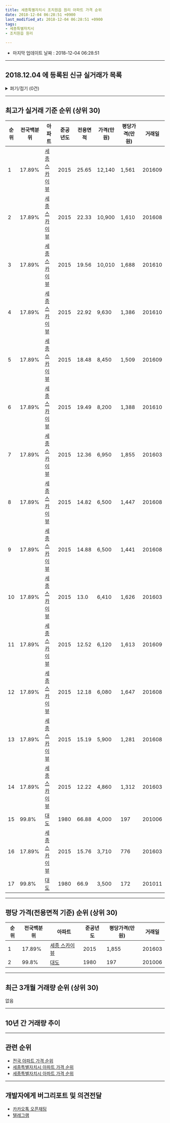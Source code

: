 ```yaml
---
title: 세종특별자치시 조치원읍 원리 아파트 가격 순위
date: 2018-12-04 06:28:51 +0900
last_modified_at: 2018-12-04 06:28:51 +0900
tags:
- 세종특별자치시
- 조치원읍 원리

---
```


* 마지막 업데이트 날짜 : 2018-12-04 06:28:51

---

## 2018.12.04 에 등록된 신규 실거래가 목록

<details>
<summary>펴기/접기 (0건)</summary>
<div markdown="1">

|아파트|전국백분위|준공년도|전용면적|가격(만원)|평당가격(만원)|거래일|
|---|---|---|---|---|---|---|
|없음|||||||


</div>
</details>

---

## 최고가 실거래 기준 순위 (상위 30)


|순위|전국백분위|아파트|준공년도|전용면적|가격(만원)|평당가격(만원)|거래일|
|---|---|---|---|---|---|---|---|
|1|17.89%|[세종 스카이뷰](https://search.naver.com/search.naver?query=%EC%84%B8%EC%A2%85%ED%8A%B9%EB%B3%84%EC%9E%90%EC%B9%98%EC%8B%9C+%EC%A1%B0%EC%B9%98%EC%9B%90%EC%9D%8D+%EC%9B%90%EB%A6%AC+%EC%84%B8%EC%A2%85+%EC%8A%A4%EC%B9%B4%EC%9D%B4%EB%B7%B0)|2015|25.65|12,140|1,561|201609|
|2|17.89%|[세종 스카이뷰](https://search.naver.com/search.naver?query=%EC%84%B8%EC%A2%85%ED%8A%B9%EB%B3%84%EC%9E%90%EC%B9%98%EC%8B%9C+%EC%A1%B0%EC%B9%98%EC%9B%90%EC%9D%8D+%EC%9B%90%EB%A6%AC+%EC%84%B8%EC%A2%85+%EC%8A%A4%EC%B9%B4%EC%9D%B4%EB%B7%B0)|2015|22.33|10,900|1,610|201608|
|3|17.89%|[세종 스카이뷰](https://search.naver.com/search.naver?query=%EC%84%B8%EC%A2%85%ED%8A%B9%EB%B3%84%EC%9E%90%EC%B9%98%EC%8B%9C+%EC%A1%B0%EC%B9%98%EC%9B%90%EC%9D%8D+%EC%9B%90%EB%A6%AC+%EC%84%B8%EC%A2%85+%EC%8A%A4%EC%B9%B4%EC%9D%B4%EB%B7%B0)|2015|19.56|10,010|1,688|201610|
|4|17.89%|[세종 스카이뷰](https://search.naver.com/search.naver?query=%EC%84%B8%EC%A2%85%ED%8A%B9%EB%B3%84%EC%9E%90%EC%B9%98%EC%8B%9C+%EC%A1%B0%EC%B9%98%EC%9B%90%EC%9D%8D+%EC%9B%90%EB%A6%AC+%EC%84%B8%EC%A2%85+%EC%8A%A4%EC%B9%B4%EC%9D%B4%EB%B7%B0)|2015|22.92|9,630|1,386|201610|
|5|17.89%|[세종 스카이뷰](https://search.naver.com/search.naver?query=%EC%84%B8%EC%A2%85%ED%8A%B9%EB%B3%84%EC%9E%90%EC%B9%98%EC%8B%9C+%EC%A1%B0%EC%B9%98%EC%9B%90%EC%9D%8D+%EC%9B%90%EB%A6%AC+%EC%84%B8%EC%A2%85+%EC%8A%A4%EC%B9%B4%EC%9D%B4%EB%B7%B0)|2015|18.48|8,450|1,509|201609|
|6|17.89%|[세종 스카이뷰](https://search.naver.com/search.naver?query=%EC%84%B8%EC%A2%85%ED%8A%B9%EB%B3%84%EC%9E%90%EC%B9%98%EC%8B%9C+%EC%A1%B0%EC%B9%98%EC%9B%90%EC%9D%8D+%EC%9B%90%EB%A6%AC+%EC%84%B8%EC%A2%85+%EC%8A%A4%EC%B9%B4%EC%9D%B4%EB%B7%B0)|2015|19.49|8,200|1,388|201610|
|7|17.89%|[세종 스카이뷰](https://search.naver.com/search.naver?query=%EC%84%B8%EC%A2%85%ED%8A%B9%EB%B3%84%EC%9E%90%EC%B9%98%EC%8B%9C+%EC%A1%B0%EC%B9%98%EC%9B%90%EC%9D%8D+%EC%9B%90%EB%A6%AC+%EC%84%B8%EC%A2%85+%EC%8A%A4%EC%B9%B4%EC%9D%B4%EB%B7%B0)|2015|12.36|6,950|1,855|201603|
|8|17.89%|[세종 스카이뷰](https://search.naver.com/search.naver?query=%EC%84%B8%EC%A2%85%ED%8A%B9%EB%B3%84%EC%9E%90%EC%B9%98%EC%8B%9C+%EC%A1%B0%EC%B9%98%EC%9B%90%EC%9D%8D+%EC%9B%90%EB%A6%AC+%EC%84%B8%EC%A2%85+%EC%8A%A4%EC%B9%B4%EC%9D%B4%EB%B7%B0)|2015|14.82|6,500|1,447|201608|
|9|17.89%|[세종 스카이뷰](https://search.naver.com/search.naver?query=%EC%84%B8%EC%A2%85%ED%8A%B9%EB%B3%84%EC%9E%90%EC%B9%98%EC%8B%9C+%EC%A1%B0%EC%B9%98%EC%9B%90%EC%9D%8D+%EC%9B%90%EB%A6%AC+%EC%84%B8%EC%A2%85+%EC%8A%A4%EC%B9%B4%EC%9D%B4%EB%B7%B0)|2015|14.88|6,500|1,441|201608|
|10|17.89%|[세종 스카이뷰](https://search.naver.com/search.naver?query=%EC%84%B8%EC%A2%85%ED%8A%B9%EB%B3%84%EC%9E%90%EC%B9%98%EC%8B%9C+%EC%A1%B0%EC%B9%98%EC%9B%90%EC%9D%8D+%EC%9B%90%EB%A6%AC+%EC%84%B8%EC%A2%85+%EC%8A%A4%EC%B9%B4%EC%9D%B4%EB%B7%B0)|2015|13.0|6,410|1,626|201603|
|11|17.89%|[세종 스카이뷰](https://search.naver.com/search.naver?query=%EC%84%B8%EC%A2%85%ED%8A%B9%EB%B3%84%EC%9E%90%EC%B9%98%EC%8B%9C+%EC%A1%B0%EC%B9%98%EC%9B%90%EC%9D%8D+%EC%9B%90%EB%A6%AC+%EC%84%B8%EC%A2%85+%EC%8A%A4%EC%B9%B4%EC%9D%B4%EB%B7%B0)|2015|12.52|6,120|1,613|201609|
|12|17.89%|[세종 스카이뷰](https://search.naver.com/search.naver?query=%EC%84%B8%EC%A2%85%ED%8A%B9%EB%B3%84%EC%9E%90%EC%B9%98%EC%8B%9C+%EC%A1%B0%EC%B9%98%EC%9B%90%EC%9D%8D+%EC%9B%90%EB%A6%AC+%EC%84%B8%EC%A2%85+%EC%8A%A4%EC%B9%B4%EC%9D%B4%EB%B7%B0)|2015|12.18|6,080|1,647|201608|
|13|17.89%|[세종 스카이뷰](https://search.naver.com/search.naver?query=%EC%84%B8%EC%A2%85%ED%8A%B9%EB%B3%84%EC%9E%90%EC%B9%98%EC%8B%9C+%EC%A1%B0%EC%B9%98%EC%9B%90%EC%9D%8D+%EC%9B%90%EB%A6%AC+%EC%84%B8%EC%A2%85+%EC%8A%A4%EC%B9%B4%EC%9D%B4%EB%B7%B0)|2015|15.19|5,900|1,281|201608|
|14|17.89%|[세종 스카이뷰](https://search.naver.com/search.naver?query=%EC%84%B8%EC%A2%85%ED%8A%B9%EB%B3%84%EC%9E%90%EC%B9%98%EC%8B%9C+%EC%A1%B0%EC%B9%98%EC%9B%90%EC%9D%8D+%EC%9B%90%EB%A6%AC+%EC%84%B8%EC%A2%85+%EC%8A%A4%EC%B9%B4%EC%9D%B4%EB%B7%B0)|2015|12.22|4,860|1,312|201603|
|15|99.8%|[대도](https://search.naver.com/search.naver?query=%EC%84%B8%EC%A2%85%ED%8A%B9%EB%B3%84%EC%9E%90%EC%B9%98%EC%8B%9C+%EC%A1%B0%EC%B9%98%EC%9B%90%EC%9D%8D+%EC%9B%90%EB%A6%AC+%EB%8C%80%EB%8F%84)|1980|66.88|4,000|197|201006|
|16|17.89%|[세종 스카이뷰](https://search.naver.com/search.naver?query=%EC%84%B8%EC%A2%85%ED%8A%B9%EB%B3%84%EC%9E%90%EC%B9%98%EC%8B%9C+%EC%A1%B0%EC%B9%98%EC%9B%90%EC%9D%8D+%EC%9B%90%EB%A6%AC+%EC%84%B8%EC%A2%85+%EC%8A%A4%EC%B9%B4%EC%9D%B4%EB%B7%B0)|2015|15.76|3,710|776|201603|
|17|99.8%|[대도](https://search.naver.com/search.naver?query=%EC%84%B8%EC%A2%85%ED%8A%B9%EB%B3%84%EC%9E%90%EC%B9%98%EC%8B%9C+%EC%A1%B0%EC%B9%98%EC%9B%90%EC%9D%8D+%EC%9B%90%EB%A6%AC+%EB%8C%80%EB%8F%84)|1980|66.9|3,500|172|201011|


---

## 평당 가격(전용면적 기준) 순위 (상위 30)


|순위|전국백분위|아파트|준공년도|평당가격(만원)|거래일|
|---|---|---|---|---|---|
|1|17.89%|[세종 스카이뷰](https://search.naver.com/search.naver?query=%EC%84%B8%EC%A2%85%ED%8A%B9%EB%B3%84%EC%9E%90%EC%B9%98%EC%8B%9C+%EC%A1%B0%EC%B9%98%EC%9B%90%EC%9D%8D+%EC%9B%90%EB%A6%AC+%EC%84%B8%EC%A2%85+%EC%8A%A4%EC%B9%B4%EC%9D%B4%EB%B7%B0)|2015|1,855|201603|
|2|99.8%|[대도](https://search.naver.com/search.naver?query=%EC%84%B8%EC%A2%85%ED%8A%B9%EB%B3%84%EC%9E%90%EC%B9%98%EC%8B%9C+%EC%A1%B0%EC%B9%98%EC%9B%90%EC%9D%8D+%EC%9B%90%EB%A6%AC+%EB%8C%80%EB%8F%84)|1980|197|201006|


---

## 최근 3개월 거래량 순위 (상위 30)

없음

---

## 10년 간 거래량 추이


<div style="width:100%;">
    <canvas id="deal_progress" height="250"></canvas>
</div>

<script>
new Chart(document.getElementById("deal_progress"), {
    type: 'line',
    data: {
        labels: ['200812','200901','200902','200903','200904','200905','200906','200907','200908','200909','200910','200911','200912','201001','201002','201003','201004','201005','201006','201007','201008','201009','201010','201011','201012','201101','201102','201103','201104','201105','201106','201107','201108','201109','201110','201111','201112','201201','201202','201203','201204','201205','201206','201207','201208','201209','201210','201211','201212','201301','201302','201303','201304','201305','201306','201307','201308','201309','201310','201311','201312','201401','201402','201403','201404','201405','201406','201407','201408','201409','201410','201411','201412','201501','201502','201503','201504','201505','201506','201507','201508','201509','201510','201511','201512','201601','201602','201603','201604','201605','201606','201607','201608','201609','201610','201611','201612','201701','201702','201703','201704','201705','201706','201707','201708','201709','201710','201711','201712','201801','201802','201803','201804','201805','201806','201807','201808','201809','201810','201811','201812'],
        datasets: [{
            label: '실거래 수',
            pointRadius: 1,
            data: [0, 0, 0, 0, 0, 0, 1, 0, 0, 0, 0, 1, 0, 0, 0, 0, 0, 0, 1, 0, 0, 0, 0, 1, 0, 0, 0, 0, 0, 0, 0, 0, 0, 0, 0, 0, 0, 0, 0, 0, 0, 0, 0, 0, 0, 0, 0, 0, 0, 0, 0, 0, 0, 0, 1, 0, 0, 0, 0, 0, 0, 0, 0, 0, 0, 0, 0, 0, 0, 0, 0, 0, 0, 0, 0, 0, 0, 0, 0, 0, 0, 0, 0, 1, 0, 0, 0, 47, 0, 0, 0, 0, 10, 3, 26, 0, 1, 0, 0, 0, 0, 0, 0, 0, 0, 0, 0, 0, 0, 0, 0, 0, 0, 0, 0, 0, 0, 0, 0, 0, 0],
            borderColor: "rgba(255, 201, 14, 1)",
            backgroundColor: "rgba(255, 201, 14, 0.5)",
            fill: true,
        }]
    },
    options: {
        responsive: true,
        title: {
            display: true,
            text: '10년간 거래량 추이'
        },
        tooltips: {
            mode: 'index',
            intersect: false,
        },
        hover: {
            mode: 'nearest',
            intersect: true
        },
        scales: {
            xAxes: [{
                display: true,
                scaleLabel: {
                    display: true,
                    labelString: '년/월'
                }
            }],
            yAxes: [{
                display: true,
                ticks: {
                    suggestedMin: 0,
                },
                scaleLabel: {
                    display: true,
                    labelString: '실거래 수'
                }
            }]
        }
    }
});

</script>


---

## 관련 순위

- [전국 아파트 가격 순위](https://inasie.github.io/apt-ranking/전국)
- [세종특별자치시 아파트 가격 순위](https://inasie.github.io/apt-ranking/세종특별자치시)
- [세종특별자치시 아파트 가격 순위](https://inasie.github.io/apt-ranking/세종특별자치시)


---

## 개발자에게 버그리포트 및 의견전달

- [카카오톡 오픈채팅](https://open.kakao.com/o/gLJUAP4)
- [텔레그램](https://t.me/inasie)

